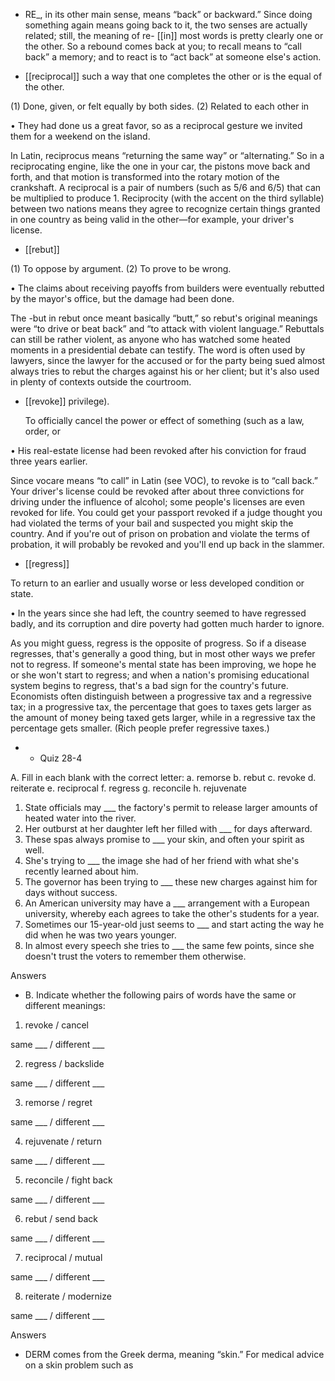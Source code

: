 - RE_, in its other main sense, means “back” or backward.” Since doing something again means going
back to it, the two senses are actually related; still, the meaning of re- [[in]] most words is pretty clearly
one or the other. So a rebound comes back at you; to recall means to “call back” a memory; and to
react is to “act back” at someone else's action.

- [[reciprocal]] 
such a way that one completes the other or is the equal of the other. 

 (1) Done, given, or felt equally by both sides. (2) Related to each other in

• They had done us a great favor, so as a reciprocal gesture we invited them for a weekend on the
island. 

In Latin, reciprocus means “returning the same way” or “alternating.” So in a reciprocating engine,
like the one in your car, the pistons move back and forth, and that motion is transformed into the rotary
motion  of  the  crankshaft.  A  reciprocal  is  a  pair  of  numbers  (such  as  5/6  and  6/5)  that  can  be
multiplied  to  produce  1.  Reciprocity  (with  the  accent  on  the  third  syllable)  between  two  nations
means they agree to recognize certain things granted in one country as being valid in the other—for
example, your driver's license.

- [[rebut]] 

 (1) To oppose by argument. (2) To prove to be wrong. 

• The claims about receiving payoffs from builders were eventually rebutted by the mayor's office,
but the damage had been done. 

The -but in rebut once meant basically “butt,” so rebut's  original  meanings  were  “to  drive  or  beat
back” and “to attack with violent language.” Rebuttals can still be rather violent, as anyone who has
watched  some  heated  moments  in  a  presidential  debate  can  testify.  The  word  is  often  used  by
lawyers, since the lawyer for the accused or for the party being sued almost always tries to rebut the
charges against his or her client; but it's also used in plenty of contexts outside the courtroom.

- [[revoke]] 
privilege). 

  To  officially  cancel  the  power  or  effect  of  something  (such  as  a  law,  order,  or

• His real-estate license had been revoked after his conviction for fraud three years earlier. 

Since vocare means “to call” in Latin (see VOC), to revoke is to “call back.” Your driver's license
could  be  revoked  after  about  three  convictions  for  driving  under  the  influence  of  alcohol;  some
people's licenses are even revoked for life. You could get your passport revoked if a judge thought
you had violated the terms of your bail and suspected you might skip the country. And if you're out of
prison on probation and violate the terms of probation, it will probably be revoked and you'll end up
back in the slammer.

- [[regress]] 

 To return to an earlier and usually worse or less developed condition or state. 

• In the years since she had left, the country seemed to have regressed badly, and its corruption and
dire poverty had gotten much harder to ignore. 

As you might guess, regress is the opposite of progress. So if a disease regresses, that's generally a
good  thing,  but  in  most  other  ways  we  prefer  not  to  regress.  If  someone's  mental  state  has  been
improving,  we  hope  he  or  she  won't  start  to  regress;  and  when  a  nation's  promising  educational
system  begins  to  regress,  that's  a  bad  sign  for  the  country's  future.  Economists  often  distinguish
between a progressive tax and a regressive tax; in a progressive tax, the percentage that goes to taxes
gets larger as the amount of money being taxed gets larger, while in a regressive tax the percentage
gets smaller. (Rich people prefer regressive taxes.)

- - Quiz 28-4

A. Fill in each blank with the correct letter:
a. remorse
b. rebut
c. revoke
d. reiterate
e. reciprocal
f. regress
g. reconcile
h. rejuvenate
1. State officials may ___ the factory's permit to release larger amounts of heated water into the river.
2. Her outburst at her daughter left her filled with ___ for days afterward.
3. These spas always promise to ___ your skin, and often your spirit as well.
4. She's trying to ___ the image she had of her friend with what she's recently learned about him.
5. The governor has been trying to ___ these new charges against him for days without success.
6.  An  American  university  may  have  a  ___  arrangement  with  a  European  university,  whereby  each
agrees to take the other's students for a year.
7.  Sometimes  our  15-year-old  just  seems  to  ___  and  start  acting  the  way  he  did  when  he  was  two
years younger.
8. In almost every speech she tries to ___ the same few points, since she doesn't trust the voters to
remember them otherwise.

Answers

- B. Indicate whether the following pairs of words have the same or different meanings:
1. revoke / cancel

same ___ / different ___

2. regress / backslide

same ___ / different ___

3. remorse / regret

same ___ / different ___

4. rejuvenate / return

same ___ / different ___

5. reconcile / fight back

same ___ / different ___

6. rebut / send back

same ___ / different ___

7. reciprocal / mutual

same ___ / different ___

8. reiterate / modernize

same ___ / different ___

Answers

- DERM comes from the Greek derma, meaning “skin.” For medical advice on a skin problem such as
